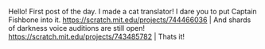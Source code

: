 Hello! First post of the day. I made a cat translator! I dare you to put Captain Fishbone into it. https://scratch.mit.edu/projects/744466036 | And shards of darkness voice auditions are still open! https://scratch.mit.edu/projects/743485782 | Thats it!